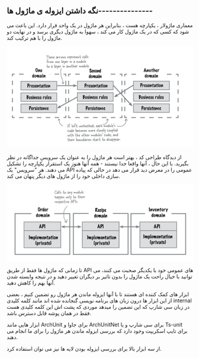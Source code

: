 ## نگه داشتن ایزوله ی ماژول ها---------------

معماری ماژولار ، یکپارچه هست ، بنابراین هر ماژول در یک واحد قرار دارد. این باعث می شود که کسی که در یک ماژول کار می کند ، سهوا به ماژول دیگری برسد و در نهایت دو ماژول را با هم ترکیب کند.

![](./Images/Pasted%20image%2020240424195537.png)

از دیدگاه طراحی کد ، بهتر است هر ماژول را به عنوان یک سرویس جداگانه در نظر بگیرید. با این حال ، آنها واقعا جدا نیستند - همه آنها هنوز یک استقرار یکپارچه را تشکیل می دهند. هر "سرویس" یک API عمومی را در معرض دید قرار می دهد در حالی که پیاده سازی داخلی خود را از ماژول های دیگر پنهان می کند.

![](./Images/Pasted%20image%2020240424203540.png)

تا زمانی که ماژول ها فقط از طریق API های عمومی خود با یکدیگر صحبت می کنند، می توانید با خیال راحت یک ماژول را بدون تاثیر بر دیگران تغییر دهید و در نتیجه وابسته شدن آنها بهم را کاهش دهید.

ابزار های کمک کننده ای هستند تا با آنها ایزوله ماندن هر ماژول رو تضمین کنیم ، بعضی از این ابزار ها درون زبان های برنامه نویسی گنجانده شده اند مانند کلمه کلیدی internal در زبان سی شارپ که این تضمین را میدهد موردی که پشت اش این کلمه کلیدی هست فقط در همان پوشه قابل دسترس باشد.

ابزار هایی مانند ArchUnit برای جاوا و ArchUnitNet برای سی شارپ و یا Ts-unit برای تایپ اسکریپت وجود دارد که بررسی ایزوله ماندن هر ماژول را برای ما انجام می دهند.

از سه ابزار بالا برای بررسی ایزوله بودن لایه ها نیز می توان استفاده کرد.

